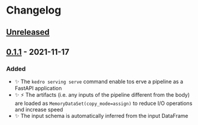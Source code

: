# Changelog

## [Unreleased]

## [0.1.1] - 2021-11-17

### Added

-   :sparkles: The `kedro serving serve` command enable tos erve a pipeline as a FastAPI application
-   :sparkles: :zap: The artifacts (i.e. any inputs of the pipeline different from the body) are loaded as `MemoryDataSet(copy_mode=assign)` to reduce I/O operations and increase speed
-   :sparkles: The input schema is automatically inferred from the input DataFrame

[Unreleased]: https://github.com/Galileo-Galilei/kedro-serving/compare/0.1.1...HEAD

[0.1.1]: https://github.com/Galileo-Galilei/kedro-serving/compare/1259ff3638c08e48289bc50b549944fe3f47c93e...0.1.1

